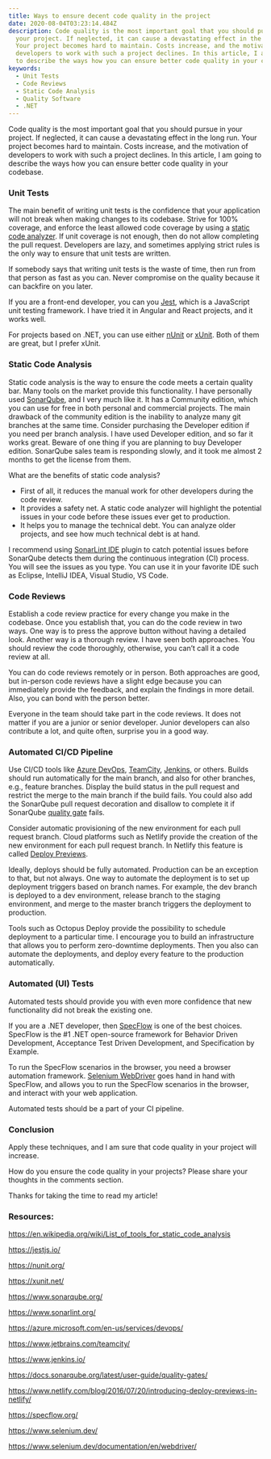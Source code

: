 ```yaml
---
title: Ways to ensure decent code quality in the project
date: 2020-08-04T03:23:14.484Z
description: Code quality is the most important goal that you should pursue in
  your project. If neglected, it can cause a devastating effect in the long run.
  Your project becomes hard to maintain. Costs increase, and the motivation of
  developers to work with such a project declines. In this article, I am going
  to describe the ways how you can ensure better code quality in your codebase.
keywords:
  - Unit Tests
  - Code Reviews
  - Static Code Analysis
  - Quality Software
  - .NET
---
```

Code quality is the most important goal that you should pursue in your project. If neglected, it can cause a devastating effect in the long run. Your project becomes hard to maintain. Costs increase, and the motivation of developers to work with such a project declines. In this article, I am going to describe the ways how you can ensure better code quality in your codebase.

### Unit Tests

The main benefit of writing unit tests is the confidence that your application will not break when making changes to its codebase. Strive for 100% coverage, and enforce the least allowed code coverage by using a [static code analyzer](https://en.wikipedia.org/wiki/List_of_tools_for_static_code_analysis). If unit coverage is not enough, then do not allow completing the pull request. Developers are lazy, and sometimes applying strict rules is the only way to ensure that unit tests are written.

If somebody says that writing unit tests is the waste of time, then run from that person as fast as you can. Never compromise on the quality because it can backfire on you later.

If you are a front-end developer, you can you [Jest](https://jestjs.io/), which is a JavaScript unit testing framework. I have tried it in Angular and React projects, and it works well.

For projects based on .NET, you can use either [nUnit](https://nunit.org/) or [xUnit](https://xunit.net/). Both of them are great, but I prefer xUnit.

### Static Code Analysis

Static code analysis is the way to ensure the code meets a certain quality bar. Many tools on the market provide this functionality. I have personally used [SonarQube](https://www.sonarqube.org/), and I very much like it. It has a Community edition, which you can use for free in both personal and commercial projects. The main drawback of the community edition is the inability to analyze many git branches at the same time. Consider purchasing the Developer edition if you need per branch analysis. I have used Developer edition, and so far it works great. Beware of one thing if you are planning to buy Developer edition. SonarQube sales team is responding slowly, and it took me almost 2 months to get the license from them.

What are the benefits of static code analysis?

* First of all, it reduces the manual work for other developers during the code review.
* It provides a safety net. A static code analyzer will highlight the potential issues in your code before these issues ever get to production.
* It helps you to manage the technical debt. You can analyze older projects, and see how much technical debt is at hand.

I recommend using [SonarLint IDE](https://www.sonarlint.org/) plugin to catch potential issues before SonarQube detects them during the continuous integration (CI) process. You will see the issues as you type. You can use it in your favorite IDE such as Eclipse, IntelliJ IDEA, Visual Studio, VS Code.

### Code Reviews

Establish a code review practice for every change you make in the codebase. Once you establish that, you can do the code review in two ways. One way is to press the approve button without having a detailed look. Another way is a thorough review. I have seen both approaches. You should review the code thoroughly, otherwise, you can’t call it a code review at all.

You can do code reviews remotely or in person. Both approaches are good, but in-person code reviews have a slight edge because you can immediately provide the feedback, and explain the findings in more detail. Also, you can bond with the person better.

Everyone in the team should take part in the code reviews. It does not matter if you are a junior or senior developer. Junior developers can also contribute a lot, and quite often, surprise you in a good way.

### Automated CI/CD Pipeline

Use CI/CD tools like [Azure DevOps](https://azure.microsoft.com/en-us/services/devops/), [TeamCity](https://www.jetbrains.com/teamcity/), [Jenkins](https://www.jenkins.io/), or others. Builds should run automatically for the main branch, and also for other branches, e.g., feature branches. Display the build status in the pull request and restrict the merge to the main branch if the build fails. You could also add the SonarQube pull request decoration and disallow to complete it if SonarQube [quality gate](https://docs.sonarqube.org/latest/user-guide/quality-gates/) fails.

Consider automatic provisioning of the new environment for each pull request branch. Cloud platforms such as Netlify provide the creation of the new environment for each pull request branch. In Netlify this feature is called [Deploy Previews](https://www.netlify.com/blog/2016/07/20/introducing-deploy-previews-in-netlify/).

Ideally, deploys should be fully automated. Production can be an exception to that, but not always. One way to automate the deployment is to set up deployment triggers based on branch names. For example, the dev branch is deployed to a dev environment, release branch to the staging environment, and merge to the master branch triggers the deployment to production.

Tools such as Octopus Deploy provide the possibility to schedule deployment to a particular time. I encourage you to build an infrastructure that allows you to perform zero-downtime deployments. Then you also can automate the deployments, and deploy every feature to the production automatically.

### Automated (UI) Tests

Automated tests should provide you with even more confidence that new functionality did not break the existing one.

If you are a .NET developer, then [SpecFlow](https://specflow.org/) is one of the best choices. SpecFlow is the #1 .NET open-source framework for Behavior Driven Development, Acceptance Test Driven Development, and Specification by Example.

To run the SpecFlow scenarios in the browser, you need a browser automation framework. [Selenium WebDriver](https://www.selenium.dev/documentation/en/webdriver/) goes hand in hand with SpecFlow, and allows you to run the SpecFlow scenarios in the browser, and interact with your web application.

Automated tests should be a part of your CI pipeline.

### Conclusion

Apply these techniques, and I am sure that code quality in your project will increase.

How do you ensure the code quality in your projects? Please share your thoughts in the comments section.

Thanks for taking the time to read my article!

### Resources:

https://en.wikipedia.org/wiki/List_of_tools_for_static_code_analysis

https://jestjs.io/

https://nunit.org/

https://xunit.net/

https://www.sonarqube.org/

https://www.sonarlint.org/

https://azure.microsoft.com/en-us/services/devops/

https://www.jetbrains.com/teamcity/

https://www.jenkins.io/

https://docs.sonarqube.org/latest/user-guide/quality-gates/

https://www.netlify.com/blog/2016/07/20/introducing-deploy-previews-in-netlify/

https://specflow.org/

https://www.selenium.dev/

https://www.selenium.dev/documentation/en/webdriver/